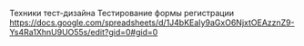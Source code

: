Техники тест-дизайна
Тестирование формы регистрации
https://docs.google.com/spreadsheets/d/1J4bKEaIy9aGxO6NjxtOEAzznZ9-Ys4Ra1XhnU9UO55s/edit?gid=0#gid=0
